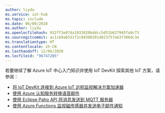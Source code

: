 ```yaml
---
author: liydu
ms.service: iot-hub
ms.topic: include
ms.date: 06/09/2018
ms.author: liydu
ms.openlocfilehash: 932ff3e87da1933920bddcc5d51b627945fa9c73
ms.sourcegitcommit: ac1cb9a6531f2c843002914023757ab3f306dc3e
ms.translationtype: HT
ms.contentlocale: zh-CN
ms.lasthandoff: 12/06/2020
ms.locfileid: "96747205"
---
```

若要继续了解 Azure IoT 中心入门知识并使用 IoT DevKit 探索其他 IoT 方案，请参阅：

- [将 IoT DevKit 连接到 Azure IoT 远程监视解决方案加速器](../articles/iot-accelerators/iot-accelerators-arduino-iot-devkit-az3166-devkit-remote-monitoring-v2.md)
- [使用 Azure 认知服务转换语音邮件](../articles/iot-hub/iot-hub-arduino-iot-devkit-az3166-translator.md)
- [使用 Eclipse Paho API 将消息发送到 MQTT 服务器](../articles/iot-hub/iot-hub-arduino-iot-devkit-az3166-mqtt-helloworld.md)
- [使用 Azure Functions 监视磁传感器并发送电子邮件通知](../articles/iot-hub/iot-hub-arduino-iot-devkit-az3166-door-monitor.md)
